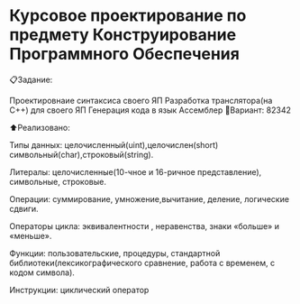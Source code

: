 # Курсовое проектирование по предмету Конструирование Программного Обеспечения
📋Задание:

Проектировнаие синтаксиса своего ЯП
Разработка транслятора(на C++) для своего ЯП
Генерация кода в язык Ассемблер
📜Вариант: 82342

⬆️Реализовано:

Типы данных: целочисленный(uint),целочислен(short) символьный(char),строковый(string). 

Литералы: целочисленные(10-чное и 16-ричное представление), символьные, строковые.

Операции: суммирование, умножение,вычитание, деление, логические сдвиги.

Операторы цикла: эквивалентности , неравенства, знаки «больше» и «меньше».

Функции: пользовательские, процедуры, стандартной библиотеки(лексикографического сравнение, работа с временем, с кодом символа).

Инструкции: циклический оператор
